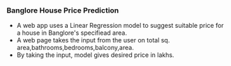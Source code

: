 ### Banglore House Price Prediction
* A web app uses a Linear Regression model to suggest suitable price for a house in Banglore's specifiead area.
* A web page takes the input from the user on total sq. area,bathrooms,bedrooms,balcony,area.
* By taking the input, model gives desired price in lakhs.
